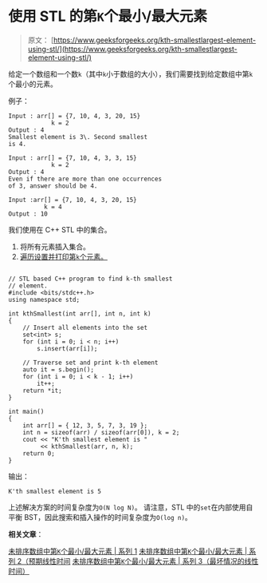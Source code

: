 # 使用 STL 的第`K`个最小/最大元素

> 原文： [https://www.geeksforgeeks.org/kth-smallestlargest-element-using-stl/](https://www.geeksforgeeks.org/kth-smallestlargest-element-using-stl/)

给定一个数组和一个数`k`（其中`k`小于数组的大小），我们需要找到给定数组中第`k`个最小的元素。

例子：

```
Input : arr[] = {7, 10, 4, 3, 20, 15}
            k = 2
Output : 4
Smallest element is 3\. Second smallest
is 4.

Input : arr[] = {7, 10, 4, 3, 3, 15}
            k = 2
Output : 4
Even if there are more than one occurrences
of 3, answer should be 4.

Input :arr[] = {7, 10, 4, 3, 20, 15}
          k = 4
Output : 10

```



我们使用在 C++ STL 中的集合。
1.  将所有元素插入集合。
2.  [遍历设置并打印第`k`个元素。](https://www.geeksforgeeks.org/set-in-cpp-stl/)

```

// STL based C++ program to find k-th smallest 
// element. 
#include <bits/stdc++.h> 
using namespace std; 

int kthSmallest(int arr[], int n, int k) 
{ 
    // Insert all elements into the set 
    set<int> s; 
    for (int i = 0; i < n; i++) 
        s.insert(arr[i]); 

    // Traverse set and print k-th element 
    auto it = s.begin(); 
    for (int i = 0; i < k - 1; i++) 
        it++; 
    return *it; 
} 

int main() 
{ 
    int arr[] = { 12, 3, 5, 7, 3, 19 }; 
    int n = sizeof(arr) / sizeof(arr[0]), k = 2; 
    cout << "K'th smallest element is "
         << kthSmallest(arr, n, k); 
    return 0; 
} 

```

输出：

```
K'th smallest element is 5 

```

上述解决方案的时间复杂度为`O(N log N)`。 请注意，STL 中的`set`在内部使用自平衡 BST，因此搜索和插入操作的时间复杂度为`O(log n)`。

**相关文章**：

[未排序数组中第`K`个最小/最大元素 | 系列 1](https://www.geeksforgeeks.org/kth-smallestlargest-element-unsorted-array/)
[未排序数组中第`K`个最小/最大元素 | 系列 2（预期线性时间](https://www.geeksforgeeks.org/kth-smallestlargest-element-unsorted-array-set-2-expected-linear-time/)
[未排序数组中第`K`个最小/最大元素 | 系列 3（最坏情况的线性时间）](https://www.geeksforgeeks.org/kth-smallestlargest-element-unsorted-array-set-3-worst-case-linear-time/)


